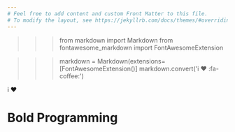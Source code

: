 ```yaml
---
# Feel free to add content and custom Front Matter to this file.
# To modify the layout, see https://jekyllrb.com/docs/themes/#overriding-theme-defaults
---
```

>>> from markdown import Markdown
>>> from fontawesome_markdown import FontAwesomeExtension

>>> markdown = Markdown(extensions=[FontAwesomeExtension()]
>>> markdown.convert('i ♥ :fa-coffee:')
<p>i ♥ <i class="fa fa-coffee"></i></p>
<head>
<link rel="stylesheet" type="text/css"href="header.css">
<script src="https://kit.fontawesome.com/c6be4965ce.js" crossorigin="anonymous"></script>

</head>

# Bold Programming 


